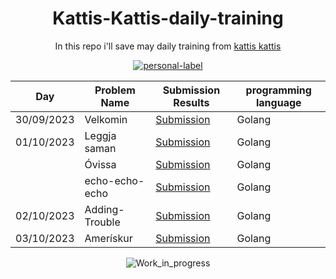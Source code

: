 <div align="center">
  
# Kattis-Kattis-daily-training

In this repo i'll save may daily training from [kattis kattis](https://open.kattis.com/)

[![personal-label](https://img.shields.io/static/v1?label=DanerSound&message=Work_in_progress&color=red&logo=github)](https://github.com/DanerSound)


| Day         | Problem Name| Submission Results | programming language |
| ----------- | ----------- | ----------- | --------------------------------------------  |
| 30/09/2023  | Velkomin    | [Submission](https://open.kattis.com/submissions/11856054) | Golang| 
| 01/10/2023  | Leggja saman | [Submission](https://open.kattis.com/submissions/11857430) | Golang |
|             | Óvissa       | [Submission](https://open.kattis.com/submissions/11862014) | Golang |
|             | echo-echo-echo | [Submission](https://open.kattis.com/submissions/11862014) | Golang |
| 02/10/2023  | Adding-Trouble | [Submission](https://open.kattis.com/submissions/11876061) | Golang |
| 03/10/2023  | Amerískur | [Submission](https://open.kattis.com/submissions/11886184) | Golang |

  ![Work_in_progress](http://cliffordgarstang.com/wp-content/uploads/2013/01/Work_in_progress.png)

</div>


 
